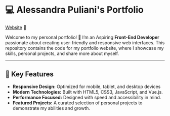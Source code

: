 # 💻 Alessandra Puliani's Portfolio

[Website](https://alessandrapuliani-portfolio.netlify.app/) 🔗

Welcome to my personal portfolio! 👋 I’m an Aspiring **Front-End Developer** passionate about creating user-friendly and responsive web interfaces. This repository contains the code for my portfolio website, where I showcase my skills, personal projects, and share more about myself.

---

## 🌟 Key Features

- **Responsive Design:** Optimized for mobile, tablet, and desktop devices
- **Modern Technologies:** Built with HTML5, CSS3, JavaScript, and Vue.js.
- **Performance Focused:** Designed with speed and accessibility in mind.
- **Featured Projects:** A curated selection of personal projects to demonstrate my abilities and growth.
